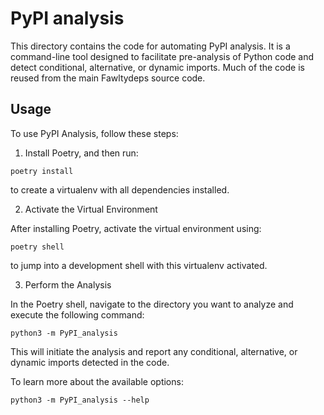 # PyPI analysis

This directory contains the code for automating PyPI analysis. It is a command-line tool designed to facilitate pre-analysis of Python code and detect conditional, alternative, or dynamic imports. Much of the code is reused from the main Fawltydeps source code.

## Usage
To use PyPI Analysis, follow these steps:

1. Install Poetry, and then run:
```
poetry install
```
to create a virtualenv with all  dependencies installed.

2. Activate the Virtual Environment

After installing Poetry, activate the virtual environment using:
```
poetry shell
```
to jump into a development shell with this virtualenv activated.

3. Perform the Analysis

In the Poetry shell, navigate to the directory you want to analyze and execute the following command:
```
python3 -m PyPI_analysis
```
This will initiate the analysis and report any conditional, alternative, or dynamic imports detected in the code.

To learn more about the available options:
```
python3 -m PyPI_analysis --help
```
